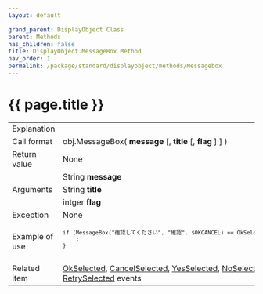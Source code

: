 ```yaml
---
layout: default

grand_parent: DisplayObject Class
parent: Methods
has_children: false
title: DisplayObject.MessageBox Method
nav_order: 1
permalink: /package/standard/displayobject/methods/Messagebox
---
```

# {{ page.title }}

<table>
  <tr>
    <td>Explanation</td>
    <td colspan="2"></td>
  </tr>
  <tr>
    <td>Call format</td>
    <td colspan="2">obj.MessageBox( <b>message</b> [, <b>title</b> [, <b>flag</b> ] ] )</td>
  </tr>
  <tr>
    <td>Return value</td>
    <td colspan="2">None</td>
  </tr>  
  <tr>
    <td rowspan="3">Arguments</td>
    <td>String <b>message</b></td>
    <td></td>
  </tr>
  <tr>
    <td>String <b>title</b></td>
    <td></td>
  </tr>
  <tr>
    <td>intger <b>flag</b></td>
    <td></td>
  </tr>
  <tr>
    <td>Exception</td>
    <td colspan="2">None</td>
  </tr>
  <tr>
    <td>Example of use</td>
    <td colspan="2"><code><pre>
if (MessageBox("確認してください", "確認", $OKCANCEL) == OkSelected) {
    :
}
    </pre></code></td>
  </tr>
  <tr>
    <td>Related item</td>
    <td colspan="2"><a href="/package/standard/displayobject/events/OkSelected">OkSelected</a>, <a href="/package/standard/displayobject/events/CancelSelected">CancelSelected</a>, <a href="/package/standard/displayobject/events/YesSelected">YesSelected</a>, <a href="/package/standard/displayobject/events/NoSelected">NoSelected</a>, <a href="/package/standard/displayobject/events/RetrySelected">RetrySelected</a> events</td>
  </tr>
</table>